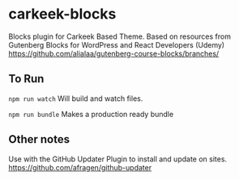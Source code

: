 # carkeek-blocks

Blocks plugin for Carkeek Based Theme.
Based on resources from Gutenberg Blocks for WordPress and React Developers (Udemy)
https://github.com/alialaa/gutenberg-course-blocks/branches/

## To Run

`npm run watch`
Will build and watch files.

`npm run bundle`
Makes a production ready bundle

## Other notes
Use with the GitHub Updater Plugin to install and update on sites. https://github.com/afragen/github-updater
